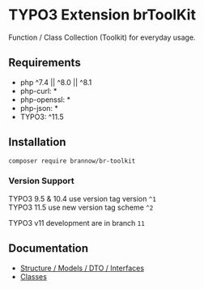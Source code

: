 # TYPO3 Extension brToolKit

Function / Class Collection (Toolkit) for everyday usage.

## Requirements
* php ^7.4 || ^8.0 || ^8.1
* php-curl: *
* php-openssl: *
* php-json: *
* TYPO3: ^11.5

## Installation
```
composer require brannow/br-toolkit
```

### Version Support
TYPO3 9.5 & 10.4 use version tag version ```^1```    
TYPO3 11.5 use new version tag scheme ```^2```

TYPO3 v11 development are in branch ```11```

## Documentation 
* [Structure / Models / DTO / Interfaces](/Docs/Structure/index.md)
* [Classes](/Docs/index.md)

